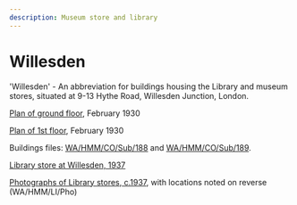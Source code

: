```yaml
---
description: Museum store and library
---
```


# Willesden

'Willesden' - An abbreviation for buildings housing the Library and museum stores, situated at 9-13 Hythe Road, Willesden Junction, London.

[Plan of ground floor](https://wellcomecollection.org/works/mzh7vr6b/), February 1930

[Plan of 1st floor](https://wellcomecollection.org/works/r6ceuvp5), February 1930

Buildings files: [WA/HMM/CO/Sub/188](https://wellcomecollection.org/works/tsvcgas4) and [WA/HMM/CO/Sub/189](https://wellcomecollection.org/works/snx7zfe2).

[Library store at Willesden, 1937](https://wellcomecollection.org/works/afek8yqz)

[Photographs of Library stores, c.1937](https://wellcomecollection.org/works/n25bv8tp/items?canvas=17&langCode=false), with locations noted on reverse \(WA/HMM/LI/Pho\)

